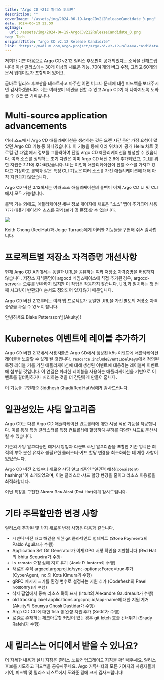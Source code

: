 ```yaml
---
title: "Argo CD v212 릴리스 후보판"
description: ""
coverImage: "/assets/img/2024-06-19-ArgoCDv212ReleaseCandidate_0.png"
date: 2024-06-19 12:59
ogImage:
  url: /assets/img/2024-06-19-ArgoCDv212ReleaseCandidate_0.png
tag: Tech
originalTitle: "Argo CD v2.12 Release Candidate"
link: "https://medium.com/argo-project/argo-cd-v2-12-release-candidate-90793368bfb5"
---
```


저희가 기쁜 마음으로 Argo CD v2.12 릴리스 후보판이 공개되었다는 소식을 전해드립니다! 이번 릴리스에는 30개 이상의 새로운 기능, 70여 개의 버그 수정, 그리고 60개의 문서 업데이트가 포함되어 있어요.

곧바로 릴리스 후보판을 테스트하고 마주한 어떤 버그나 문제에 대한 피드백을 보내주시면 감사하겠습니다. 이는 여러분이 의견을 전할 수 있고 Argo CD가 더 나아지도록 도와줄 수 있는 큰 기회입니다.

# Multi-source application advancements

<div class="content-ad"></div>

여러 소스에서 Argo CD 애플리케이션을 생성하는 것은 오랜 시간 동안 가장 요청이 많았던 Argo CD 기능 중 하나였습니다. 이 기능을 통해 여러 위치(예: 공개 Helm 차트 및 로컬 값 파일)에서 정보를 그룹화하여 단일 Argo CD 애플리케이션을 형성할 수 있습니다. 여러 소스를 정의하는 초기 지원은 이미 Argo CD 버전 2.6에 추가되었고, CLI를 위한 지원은 2.11에 추가되었습니다. UI는 여전히 애플리케이션이 단일 소스를 가지고 있다고 가정하고 롤백과 같은 특정 CLI 기능은 여러 소스를 가진 애플리케이션에 대해 아직 지원되지 않았습니다.

Argo CD 버전 2.12에서는 여러 소스 애플리케이션의 롤백이 이제 Argo CD UI 및 CLI에서 모두 가능합니다.

롤백 기능 외에도, 애플리케이션 세부 정보 페이지에 새로운 "소스" 탭이 추가되어 사용자가 애플리케이션의 소스를 관리(보기 및 편집)할 수 있습니다.

<img src="/assets/img/2024-06-19-ArgoCDv212ReleaseCandidate_1.png" />

<div class="content-ad"></div>

Keith Chong (Red Hat)과 Jorge Turrado에게 이러한 기능들을 구현해 줘서 감사합니다.

# 프로젝트별 저장소 자격증명 개선사항

현재 Argo CD API에서는 동일한 URL을 공유하는 여러 저장소 자격증명을 허용하지 않습니다. 저장소 자격증명이 argocd 네임스페이스에 직접 추가된 경우, argocd-server는 오류를 반환하지 않지만 이 작업은 작동하지 않습니다. URL과 일치하는 첫 번째 시크릿이 반환되며 순서도 정의되어 있지 않기 때문입니다.

Argo CD 버전 2.12부터는 여러 앱 프로젝트가 동일한 URL을 가진 별도의 저장소 자격증명을 가질 수 있도록 합니다.

<div class="content-ad"></div>

안녕하세요 Blake Pettersson님(Akuity)!

# Kubernetes 이벤트에 레이블 추가하기

Argo CD 버전 2.12에서 사용자들은 Argo CD에서 생성된 k8s 이벤트에 애플리케이션 레이블을 노출할 수 있게 될 것입니다. `resource.includeEventLabelKeys`에서 정의된 특정 레이블 키를 가진 애플리케이션에 대해 생성된 이벤트에 대응하는 레이블이 이벤트에 첨부될 것입니다. 이 연결은 이러한 레이블을 사용하는 애플리케이션을 기반으로 이벤트를 필터링하거나 처리하는 것을 더 간단하게 만들어 줍니다.

이 기능을 구현해준 Siddhesh Ghadi(Red Hat)님에게 감사드립니다.

<div class="content-ad"></div>

# 일관성있는 샤딩 알고리즘

Argo CD는 다른 Argo CD 애플리케이션 컨트롤러에 대한 샤딩 적용 기능을 제공합니다. 이를 통해 특정 클러스터를 특정 컨트롤러에 할당하여 부하를 다양한 샤드로 분산시킬 수 있습니다.

기존의 샤딩 알고리즘인 레거시 방법과 라운드 로빈 알고리즘을 포함한 기존 방식은 최적의 부하 분산 유지와 불필요한 클러스터-샤드 할당 변경을 최소화하는 데 제한 사항이 있었습니다.

Argo CD 버전 2.12부터 새로운 샤딩 알고리즘인 "일관적 해싱(consistent-hashing)"이 소개되었으며, 이는 클러스터-샤드 할당 변경을 줄이고 리소스 이용률을 최적화합니다.

<div class="content-ad"></div>

이번 특징을 구현한 Akram Ben Aissi (Red Hat)에게 감사드립니다.

# 기타 주목할만한 변경 사항

릴리스에 추가된 몇 가지 새로운 변경 사항은 다음과 같습니다.

- 시멘틱 버전 태그 해결을 위한 git 클라이언트 업데이트 (Stone Payments의 Pablo Aguilar가 수행)
- Application Set Git Generator가 이제 GPG 서명 확인을 지원합니다 (Red Hat의 Ishita Sequeira가 수행)
- ls-remote 요청 실패 지표 추가 (Jack-R-lantern이 수행)
- 새로운 주석 argocd.argoproj.io/sync-options: Force=true 추가 (CyberAgent, Inc.의 Kota Kimura가 수행)
- gRPC 메시지 크기를 환경 변수로 설정하는 지원 추가 (Codefresh의 Pavel Kostohrys가 수행)
- 삭제 팝업에서 종속 리소스 목록 표시 (Intuit의 Alexandre Gaudreault가 수행)
- old tracking label applications.argoproj.io/app-name에 대한 지원 제거 (Akuity의 Soumya Ghosh Dastidar가 수행)
- Argo CD CLI에 대한 fish 쉘 완성 지원 추가 (Sn0rt가 수행)
- 로컬로 존재하는 체크아웃할 커밋이 있는 경우 git fetch 호출 건너뛰기 (Shady Rafehi가 수행)

<div class="content-ad"></div>

# 새 릴리스는 어디에서 받을 수 있나요?

더 자세한 내용과 설치 지침은 릴리스 노트와 업그레이드 지침을 확인해주세요. 릴리스 후보를 시도하고 피드백을 공유해주세요. Argo 커뮤니티의 모든 기여자와 사용자들께 기여, 피드백 및 릴리스 테스트에서 도와준 점에 크게 감사드립니다!
